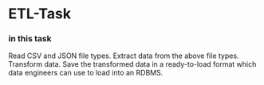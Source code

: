 # ETL-Task
### in this task 

Read CSV and JSON file types.
Extract data from the above file types.
Transform data.
Save the transformed data in a ready-to-load format which data engineers can use to load into an RDBMS.
